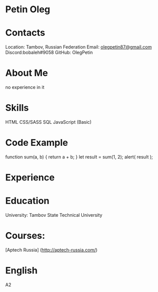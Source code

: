 # Petin Oleg
# Contacts
Location: Tambov, Russian Federation 
Email: olegpetin87@gmail.com
Discord:bobaleh#9058
GitHub: OlegPetin
# About Me
no experience in it

# Skills
HTML
CSS/SASS
SQL
JavaScript (Basic)

# Code Example
function sum(a, b) {
  return a + b;
}
let result = sum(1, 2);
alert( result );
# Experience

# Education
University: Tambov State Technical University
# Courses:
[Aptech Russia] (http://aptech-russia.com/)

# English
A2
